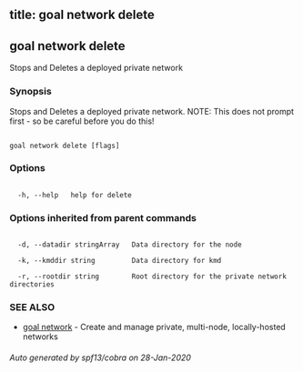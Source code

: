 title: goal network delete
---
## goal network delete



Stops and Deletes a deployed private network



### Synopsis



Stops and Deletes a deployed private network. NOTE: This does not prompt first - so be careful before you do this!



```

goal network delete [flags]

```



### Options



```

  -h, --help   help for delete

```



### Options inherited from parent commands



```

  -d, --datadir stringArray   Data directory for the node

  -k, --kmddir string         Data directory for kmd

  -r, --rootdir string        Root directory for the private network directories

```



### SEE ALSO



* [goal network](../../network/network/)	 - Create and manage private, multi-node, locally-hosted networks


###### Auto generated by spf13/cobra on 28-Jan-2020

